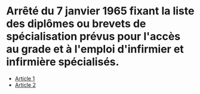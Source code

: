 # Arrêté du 7 janvier 1965 fixant la liste des diplômes ou brevets de spécialisation prévus pour l'accès au grade et à l'emploi d'infirmier et infirmière spécialisés.

- [Article 1](article-1.md)
- [Article 2](article-2.md)
